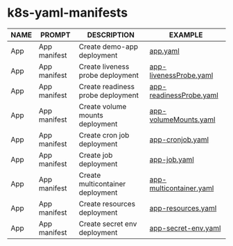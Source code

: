 # k8s-yaml-manifests

| NAME | PROMPT | DESCRIPTION | EXAMPLE |
|------|--------|-------------|---------|
|App|App manifest|Create demo-app deployment|[app.yaml](yaml/app.yaml)|
|App|App manifest|Create liveness probe deployment|[app-livenessProbe.yaml](yaml/app-livenessProbe.yaml)|
|App|App manifest|Create readiness probe deployment|[app-readinessProbe.yaml](yaml/app-readinessProbe.yaml)|
|App|App manifest|Create volume mounts deployment|[app-volumeMounts.yaml](yaml/app-volumeMounts.yaml)|
|App|App manifest|Create cron job deployment|[app-cronjob.yaml](yaml/app-cronjob.yaml)|
|App|App manifest|Create job deployment|[app-job.yaml](yaml/app-job.yaml)|
|App|App manifest|Create multicontainer deployment|[app-multicontainer.yaml](yaml/app-multicontainer.yaml)|
|App|App manifest|Create resources deployment|[app-resources.yaml](yaml/app-resources.yaml)|
|App|App manifest|Create secret env deployment|[app-secret-env.yaml](yaml/app-secret-env.yaml)|
